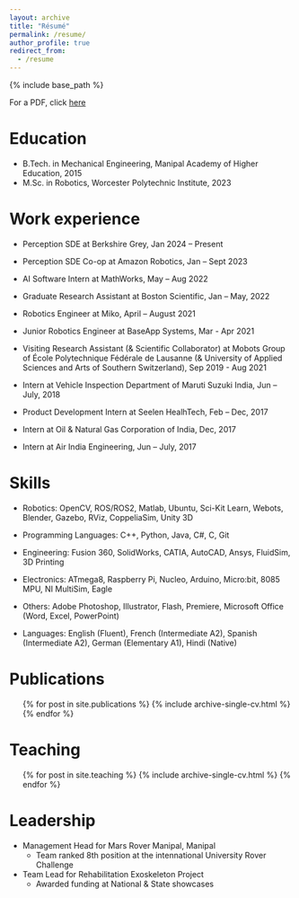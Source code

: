 ```yaml
---
layout: archive
title: "Résumé"
permalink: /resume/
author_profile: true
redirect_from:
  - /resume
---
```


{% include base_path %}

For a PDF, click [here](https://aditya9710.github.io/files/AdityaMehrotra_CV.pdf)

Education
======
* B.Tech. in Mechanical Engineering, Manipal Academy of Higher Education, 2015
* M.Sc. in Robotics, Worcester Polytechnic Institute, 2023
<!-- * Ph.D in Version Control Theory, GitHub University, 2018 (expected) -->

Work experience
======
* Perception SDE at Berkshire Grey, Jan 2024 – Present

* Perception SDE Co-op at Amazon Robotics, Jan – Sept 2023

* AI Software Intern at MathWorks, May – Aug 2022

* Graduate Research Assistant at Boston Scientific, Jan – May, 2022

* Robotics Engineer at Miko, April – August 2021

* Junior Robotics Engineer at BaseApp Systems, Mar - Apr 2021

* Visiting Research Assistant (& Scientific Collaborator) at Mobots Group of École Polytechnique Fédérale de Lausanne (& University of Applied Sciences and Arts of Southern Switzerland), Sep 2019 - Aug 2021

* Intern at Vehicle Inspection Department of Maruti Suzuki India, Jun – July, 2018 

* Product Development Intern at Seelen HealhTech, Feb – Dec, 2017

* Intern at Oil & Natural Gas Corporation of India, Dec, 2017

* Intern at Air India Engineering, Jun – July, 2017

Skills
======
* Robotics: OpenCV, ROS/ROS2, Matlab, Ubuntu, Sci-Kit Learn, Webots, Blender, Gazebo, RViz, CoppeliaSim, Unity 3D

* Programming Languages: C++, Python, Java, C#, C, Git

* Engineering: Fusion 360, SolidWorks, CATIA, AutoCAD, Ansys, FluidSim, 3D Printing

* Electronics: ATmega8, Raspberry Pi, Nucleo, Arduino, Micro:bit, 8085 MPU, NI MultiSim, Eagle

* Others: Adobe Photoshop, Illustrator, Flash, Premiere, Microsoft Office (Word, Excel, PowerPoint)

* Languages: English (Fluent), French (Intermediate A2), Spanish (Intermediate A2), German (Elementary A1), Hindi (Native)


Publications
======
  <ul>{% for post in site.publications %}
    {% include archive-single-cv.html %}
  {% endfor %}</ul>
  
<!-- Talks
======
  <ul>{% for post in site.talks %}
    {% include archive-single-talk-cv.html %}
  {% endfor %}</ul> -->
  
Teaching
======
  <ul>{% for post in site.teaching %}
    {% include archive-single-cv.html %}
  {% endfor %}</ul>
  
Leadership
======
* Management Head for Mars Rover Manipal, Manipal
  * Team ranked 8th position at the intennational University Rover Challenge
* Team Lead for Rehabilitation Exoskeleton Project
  * Awarded funding at National & State showcases
